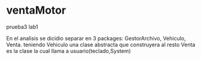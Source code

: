# ventaMotor
prueba3 lab1

En el analisis se dicidio separar en 3 packages: GestorArchivo, Vehiculo, Venta.
teniendo Vehiculo una clase abstracta que construyera al resto
Venta es la clase la cual llama a usuario(teclado,System)
